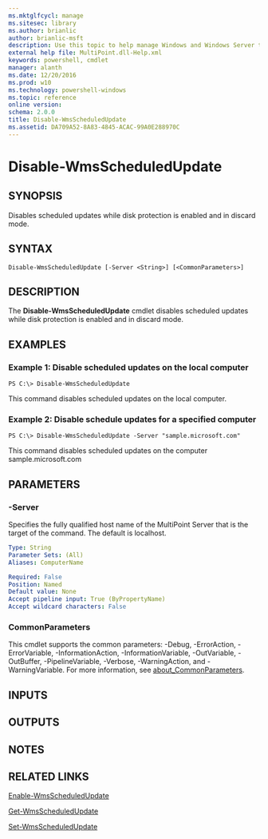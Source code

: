 ```yaml
---
ms.mktglfcycl: manage
ms.sitesec: library
ms.author: brianlic
author: brianlic-msft
description: Use this topic to help manage Windows and Windows Server technologies with Windows PowerShell.
external help file: MultiPoint.dll-Help.xml
keywords: powershell, cmdlet
manager: alanth
ms.date: 12/20/2016
ms.prod: w10
ms.technology: powershell-windows
ms.topic: reference
online version: 
schema: 2.0.0
title: Disable-WmsScheduledUpdate
ms.assetid: DA709A52-8A83-4845-ACAC-99A0E288970C
---
```


# Disable-WmsScheduledUpdate

## SYNOPSIS
Disables scheduled updates while disk protection is enabled and in discard mode.

## SYNTAX

```
Disable-WmsScheduledUpdate [-Server <String>] [<CommonParameters>]
```

## DESCRIPTION
The **Disable-WmsScheduledUpdate** cmdlet disables scheduled updates while disk protection is enabled and in discard mode.

## EXAMPLES

### Example 1: Disable scheduled updates on the local computer
```
PS C:\> Disable-WmsScheduledUpdate
```

This command disables scheduled updates on the local computer.

### Example 2: Disable schedule updates for a specified computer
```
PS C:\> Disable-WmsScheduledUpdate -Server "sample.microsoft.com"
```

This command disables scheduled updates on the computer sample.microsoft.com

## PARAMETERS

### -Server
Specifies the fully qualified host name of the MultiPoint Server that is the target of the command.
The default is localhost.

```yaml
Type: String
Parameter Sets: (All)
Aliases: ComputerName

Required: False
Position: Named
Default value: None
Accept pipeline input: True (ByPropertyName)
Accept wildcard characters: False
```

### CommonParameters
This cmdlet supports the common parameters: -Debug, -ErrorAction, -ErrorVariable, -InformationAction, -InformationVariable, -OutVariable, -OutBuffer, -PipelineVariable, -Verbose, -WarningAction, and -WarningVariable. For more information, see [about_CommonParameters](http://go.microsoft.com/fwlink/?LinkID=113216).

## INPUTS

## OUTPUTS

## NOTES

## RELATED LINKS

[Enable-WmsScheduledUpdate](./Enable-WmsScheduledUpdate.md)

[Get-WmsScheduledUpdate](./Get-WmsScheduledUpdate.md)

[Set-WmsScheduledUpdate](./Set-WmsScheduledUpdate.md)

